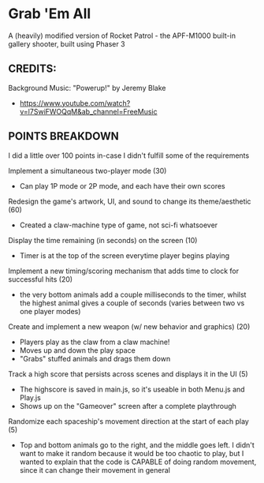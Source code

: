 # Grab 'Em All
A (heavily) modified version of Rocket Patrol - the APF-M1000 built-in gallery shooter, built using Phaser 3

## CREDITS:
Background Music: "Powerup!" by Jeremy Blake
- https://www.youtube.com/watch?v=l7SwiFWOQqM&ab_channel=FreeMusic

## POINTS BREAKDOWN
I did a little over 100 points in-case I didn't fulfill some of the requirements

Implement a simultaneous two-player mode (30)
- Can play 1P mode or 2P mode, and each have their own scores

Redesign the game's artwork, UI, and sound to change its theme/aesthetic (60)
- Created a claw-machine type of game, not sci-fi whatsoever

Display the time remaining (in seconds) on the screen (10)
- Timer is at the top of the screen everytime player begins playing

Implement a new timing/scoring mechanism that adds time to clock for successful hits (20)
- the very bottom animals add a couple milliseconds to the timer, whilst the highest animal gives a couple of seconds (varies between two vs one player modes)

Create and implement a new weapon (w/ new behavior and graphics) (20)
- Players play as the claw from a claw machine! 
- Moves up and down the play space
- "Grabs" stuffed animals and drags them down

Track a high score that persists across scenes and displays it in the UI (5)
- The highscore is saved in main.js, so it's useable in both Menu.js and Play.js
- Shows up on the "Gameover" screen after a complete playthrough

Randomize each spaceship's movement direction at the start of each play (5)
- Top and bottom animals go to the right, and the middle goes left. I didn't want to make it random because it would be too chaotic to play, but I wanted to explain that the code is CAPABLE of doing random movement, since it can change their movement in general
